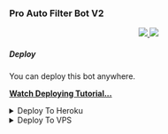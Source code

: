 ### Pro Auto Filter Bot V2

  </a>
</p>
<p align="center">
  <a href="https://github.com/PR0FESS0R-99/Pro-Auto-Filter-Bot-V2/stargazers">
    <img src="https://img.shields.io/github/stars/PR0FESS0R-99/Pro-Auto-Filter-Bot-V2?style=social">

  </a>
  
  <a href="https://github.com/PR0FESS0R-99/Pro-Auto-Filter-Bot-V2/fork">
    <img src="https://img.shields.io/github/forks/PR0FESS0R-99/Pro-Auto-Filter-Bot-V2?label=Fork&style=social">

  </a>  
</p>

##### Deploy
You can deploy this bot anywhere.

**[Watch Deploying Tutorial...](https://youtu.be/OTqZmADyOjU)**

<details><summary>Deploy To Heroku</summary>
<p>
<br>
<a href="https://heroku.com/deploy?template=https://github.com/MoviesbizzYT/auto-filter-bot-V3-Model2/tree/main">
  <img src="https://www.herokucdn.com/deploy/button.svg" alt="Deploy">
</a>
</p>
</details>

<details><summary>Deploy To VPS</summary>
<p>
<pre>
git clone https://github.com/MoviesbizzYT/auto-filter-bot-V3-Model2/tree/blob/main
cd Pro-Auto-Filter-Bot-V2-ReMaster
pip3 install -r requirements.txt
# Change The Vars Of bot/__init__.py File Accordingly
python3 -m bot
</pre>
</p>
</details>
